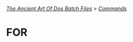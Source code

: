 *[The Ancient Art Of Dos Batch Files](./0-0-0-Table-Of-Contents.md) > [Commands](./3-0-0-Commands.md)*

# FOR #